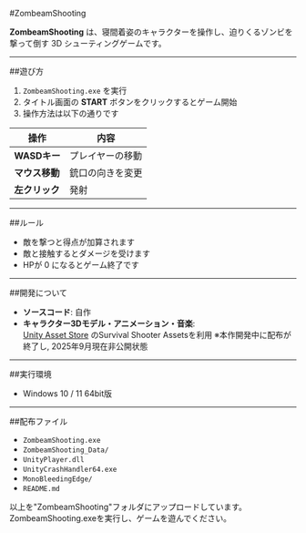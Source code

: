 #ZombeamShooting

**ZombeamShooting** は、寝間着姿のキャラクターを操作し、迫りくるゾンビを撃って倒す 3D シューティングゲームです。  

---

##遊び方

1. `ZombeamShooting.exe` を実行  
2. タイトル画面の **START** ボタンをクリックするとゲーム開始  
3. 操作方法は以下の通りです  

| 操作 | 内容 |
|------|------|
| **WASDキー** | プレイヤーの移動 |
| **マウス移動** | 銃口の向きを変更 |
| **左クリック** | 発射 |

---

##ルール
- 敵を撃つと得点が加算されます  
- 敵と接触するとダメージを受けます  
- HPが 0 になるとゲーム終了です  

---

##開発について
- **ソースコード**: 自作  
- **キャラクター3Dモデル・アニメーション・音楽**:  
  [Unity Asset Store](https://www.assetstore.unity3d.com/#!/content/40756) のSurvival Shooter Assetsを利用
  ※本作開発中に配布が終了し, 2025年9月現在非公開状態  

---

##実行環境
- Windows 10 / 11 64bit版
---

##配布ファイル
- `ZombeamShooting.exe`  
- `ZombeamShooting_Data/`  
- `UnityPlayer.dll`  
- `UnityCrashHandler64.exe`  
- `MonoBleedingEdge/`  
- `README.md`  

以上を"ZombeamShooting"フォルダにアップロードしています。
ZombeamShooting.exeを実行し、ゲームを遊んでください。
